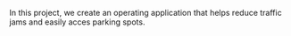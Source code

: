 In this project, we create an operating application that helps reduce traffic jams and easily acces parking spots.

